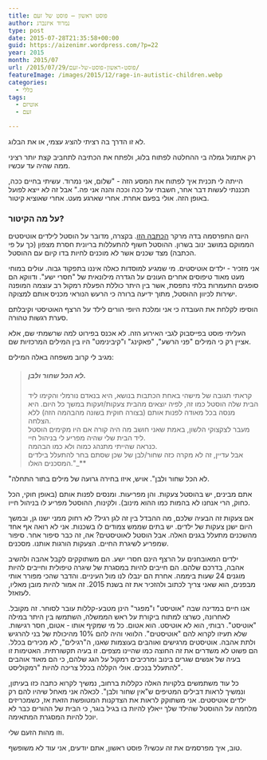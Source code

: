 ```yaml
---
title: פוסט ראשון – פוסט של זעם
author: נמרוד איזנברג
type: post
date: 2015-07-28T21:35:58+00:00
guid: https://aizenimr.wordpress.com/?p=22
year: 2015
month: 2015/07
url: /2015/07/29/פוסט-ראשון-פוסט-של-זעם/
featureImage: /images/2015/12/rage-in-autistic-children.webp
categories:
  - כללי
tags:
  - אוטיזם
  - זעם

---
```

לא זו הדרך בה רציתי להציג עצמי, או את הבלוג.

רק אתמול גמלה בי ההחלטה לפתוח בלוג, ולפתח את הכתיבה לתחביב קצת יותר רציני ממה שהיה עד עכשיו.

הייתה לי תכנית איך לפתוח את המסע הזה - "שלום, אני נמרוד. עשיתי בחיים ככה, תכננתי לעשות דבר אחר, חשבתי על ככה וככה והנה אני פה." אבל זה לא ייצא לפועל באופן הזה. אולי בפעם אחרת. אחרי שארגע מעט. אחרי שאוציא קיטור.

### על מה הקיטור?

היום התפרסמה בדה מרקר <a href="http://www.themarker.com/news/1.2694187" target="_blank" rel="noopener noreferrer">הכתבה הזו</a>. בקצרה, מדובר על הוסטל לילדים אוטיסטים הממוקם במושב ינוב בשרון. ההוסטל חשוף להתעללות בריונית חסרת מצפון (כך על פי הכתבה) מצד שכנים אשר לא מוכנים לחיות בדו קיום עם ההוסטל.

אני מזכיר - ילדים אוטיסטים. מי שמגיע למוסדות כאלה איננו בתפקוד גבוה. עולים במוחי מעט מאוד טיפוסים אחרים העונים על הגדרה מילונאית של "חסרי ישע". ודווקא הם סופגים התעמרות בלתי נתפסת, אשר בין היתר כוללת הפעלת רמקול רב עוצמה המופנה ישירות לכיוון ההוסטל, מתוך ידיעה ברורה כי הרעש הנוראי מכניס אותם למצוקה.

הוסיפו לקלחת את העובדה כי אני ומלכת היופי הורים לילד על הרצף האוטיסטי וקיבלתם סערת רגשות טהורה.

העליתי פוסט בפייסבוק לגבי האירוע הזה. לא אכנס בפירוט למה שרשמתי שם, אלא אציין רק כי המילים "פני הרשע", "פאקינג" ו"קיבינימט" היו בין המילים המרכזיות שם.

מגיב לי קרוב משפחה באלה המילים:

> ##### **לא הכל שחור ולבן.**
> קראתי תגובה של מישהי באחת הכתבות בנושא, היא בנאדם נורמלי והקימו ליד הבית שלה הוסטל כמו זה, לפיה יוצאים מהבית צעקות/זעקות במשך כל היום. היא מנסה בכל מאודה לפנות אותם (בצורה חוקית בשונה מהבהמה הזה) ללא הצלחה.  
> מעבר לצקצוקי הלשון, באמת שאני חושב מה היה קורה אם היו מקימים הוסטל ליד הבית שלי שהיה מפריע לי בניהול חיי.  
> כנראה שהייתי מתנהג כמוה ולא כמו הבהמה.  
> אבל עדיין, זה לא מקרה כזה שחור/לבן של שכן שסתם בחר להתעלל בילדים המסכנים האלו."_**

"לא הכל שחור ולבן". אויש, איזו בחירה גרועה של מילים בתור התחלה.

אתם מבינים, יש בהוסטל צעקות. והן מפריעות. ומנסים לפנות אותם (באופן חוקי, הכל כחוק, הרי אנחנו לא בהמות כמו ההוא מינוב). ולקינוח, ההוסטל מפריע לו בניהול חייו.

אם צעקות זה הבעיה שלכם, מה ההבדל בין זה לגן רגיל? לא רחוק ממני ישנו גן, ובמשך היום ישנן צעקות של ילדים. יש בתים שממש צמודים לו בשכנות. אני לא רואה אף אחד מהשכנים מתעלל בגנים האלה. אבל הוסטל לאוטיסטים? אה, זה כבר סיפור אחר. סיפור שמפריע לשיגרת החיים. הצעקות הורגות אותנו. מסכנים.

ילדים המאובחנים על הרצף הינם חסרי ישע. הם משתוקקים לקבל אהבה ולהשיב אהבה, בדרכם שלהם. הם חייבים להיות במסגרת של שיגרה טיפולית וחייבים להיות מוגנים 24 שעות ביממה. אחרת הם ינבלו לנו מול העיניים. והדבר שהכי מפורר אותי מבפנים, הוא שאני צריך לכתוב ולהזכיר את זה בשנת 2015. זה אמור להיות מובן מאליו, לעזאזל.

אנו חיים במדינה שבה "אוטיסט" ו"מפגר" הינן מטבע-קללות עובר לסוחר. זה מקובל. לאחרונה, כשרצו למתוח ביקורת על ראש הממשלה, השתמשו בין היתר במילה "אוטיסט". רבותי, הוא לא אוטיסט. הוא אטום. כל מי שמקיף אותו - אטום, חסר רגישות. שלא תעיזו לקרוא להם "אוטיסטים". הלוואי והיה להם 10% מהיכולת של בני להרגיש ולתת אהבה. אוטיסטים מרגישים ואוהבים בעוצמות שאנו, ה"רגילים", לא מכירים בכלל. הם פשוט לא משדרים את זה החוצה כמו שהיינו מצפים. זו בעיה תקשורתית. האטימות זו בעיה של אנשים שגרים בינוב ומרכיבים רמקול על הגג שלהם, כי הם מאוד אוהבים להתעלל בנכים. אולי הקללה בכלל צריכה להיות "רמקוליסט".

כל עוד משתמשים בלקויות האלה כקללות ברחוב, נמשיך לקרוא כתבה כזו בעיתון, ונמשיך לראות דבילים המטיפים ש"אין שחור ולבן". לכאלה אני מאחל שיהיו להם רק ילדים אוטיסטים. אני משתוקק לראות את הצדקנות המטופשת הזאת אז, כשמכריזים מלחמה על ההוסטל שהילד שלך ייאלץ להיות בו בגיל בוגר, כי הבית של ההורים כבר לא יוכל להיות המסגרת המתאימה.

וזו מהות הזעם שלי.

טוב, איך מפרסמים את זה עכשיו? פוסט ראשון, אתם יודעים, אני עוד לא משופשף.